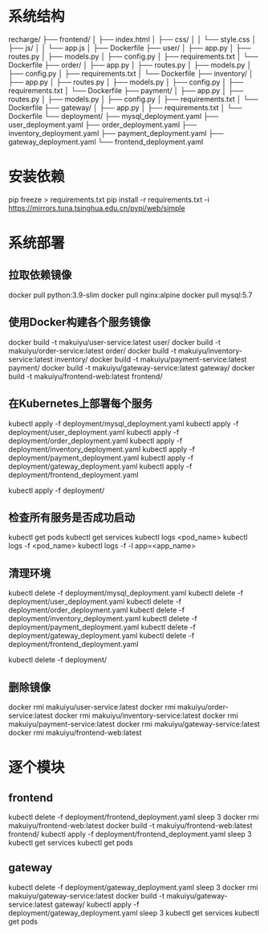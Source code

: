 
# 系统结构
recharge/
├── frontend/
│   ├── index.html
│   ├── css/
│   │   └── style.css
│   ├── js/
│   │   └── app.js
│   ├── Dockerfile
├── user/
│   ├── app.py
│   ├── routes.py
│   ├── models.py
│   ├── config.py
│   ├── requirements.txt
│   └── Dockerfile
├── order/
│   ├── app.py
│   ├── routes.py
│   ├── models.py
│   ├── config.py
│   ├── requirements.txt
│   └── Dockerfile
├── inventory/
│   ├── app.py
│   ├── routes.py
│   ├── models.py
│   ├── config.py
│   ├── requirements.txt
│   └── Dockerfile
├── payment/
│   ├── app.py
│   ├── routes.py
│   ├── models.py
│   ├── config.py
│   ├── requirements.txt
│   └── Dockerfile
├── gateway/
│   ├── app.py
│   ├── requirements.txt
│   └── Dockerfile
└── deployment/
    ├── mysql_deployment.yaml
    ├── user_deployment.yaml
    ├── order_deployment.yaml
    ├── inventory_deployment.yaml
    ├── payment_deployment.yaml
    ├── gateway_deployment.yaml
    └── frontend_deployment.yaml


# 安装依赖
pip freeze > requirements.txt
pip install -r requirements.txt -i https://mirrors.tuna.tsinghua.edu.cn/pypi/web/simple


# 系统部署

## 拉取依赖镜像
docker pull python:3.9-slim
docker pull nginx:alpine
docker pull mysql:5.7


## 使用Docker构建各个服务镜像
docker build -t makuiyu/user-service:latest user/
docker build -t makuiyu/order-service:latest order/
docker build -t makuiyu/inventory-service:latest inventory/
docker build -t makuiyu/payment-service:latest payment/
docker build -t makuiyu/gateway-service:latest gateway/
docker build -t makuiyu/frontend-web:latest frontend/


## 在Kubernetes上部署每个服务
kubectl apply -f deployment/mysql_deployment.yaml
kubectl apply -f deployment/user_deployment.yaml
kubectl apply -f deployment/order_deployment.yaml
kubectl apply -f deployment/inventory_deployment.yaml
kubectl apply -f deployment/payment_deployment.yaml
kubectl apply -f deployment/gateway_deployment.yaml
kubectl apply -f deployment/frontend_deployment.yaml

kubectl apply -f deployment/


## 检查所有服务是否成功启动
kubectl get pods
kubectl get services
kubectl logs <pod_name>
kubectl logs -f <pod_name>
kubectl logs -f -l app=<app_name>


## 清理环境
kubectl delete -f deployment/mysql_deployment.yaml
kubectl delete -f deployment/user_deployment.yaml
kubectl delete -f deployment/order_deployment.yaml
kubectl delete -f deployment/inventory_deployment.yaml
kubectl delete -f deployment/payment_deployment.yaml
kubectl delete -f deployment/gateway_deployment.yaml
kubectl delete -f deployment/frontend_deployment.yaml

kubectl delete -f deployment/


## 删除镜像
docker rmi makuiyu/user-service:latest
docker rmi makuiyu/order-service:latest
docker rmi makuiyu/inventory-service:latest
docker rmi makuiyu/payment-service:latest
docker rmi makuiyu/gateway-service:latest
docker rmi makuiyu/frontend-web:latest


# 逐个模块

## frontend
kubectl delete -f deployment/frontend_deployment.yaml
sleep 3
docker rmi makuiyu/frontend-web:latest
docker build -t makuiyu/frontend-web:latest frontend/
kubectl apply -f deployment/frontend_deployment.yaml
sleep 3
kubectl get services
kubectl get pods

## gateway
kubectl delete -f deployment/gateway_deployment.yaml
sleep 3
docker rmi makuiyu/gateway-service:latest
docker build -t makuiyu/gateway-service:latest gateway/
kubectl apply -f deployment/gateway_deployment.yaml
sleep 3
kubectl get services
kubectl get pods
